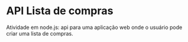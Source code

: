 # API Lista de compras

Atividade em node.js: api para uma aplicação web onde o usuário pode criar uma lista de compras.
